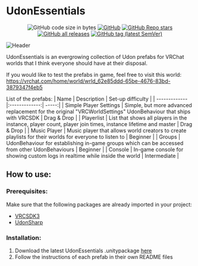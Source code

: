 # UdonEssentials
<div align="center">

![GitHub code size in bytes](https://img.shields.io/github/languages/code-size/Varneon/UdonEssentials?style=for-the-badge)
[![GitHub](https://img.shields.io/github/license/Varneon/UdonEssentials?color=blue&label=License&style=for-the-badge)](https://github.com/Varneon/UdonEssentials/blob/master/LICENSE)
[![GitHub Repo stars](https://img.shields.io/github/stars/Varneon/UdonEssentials?style=for-the-badge)](https://github.com/Varneon/UdonEssentials/stargazers)
[![GitHub all releases](https://img.shields.io/github/downloads/Varneon/UdonEssentials/total?color=blue&style=for-the-badge)](https://github.com/Varneon/UdonEssentials/releases)
[![GitHub tag (latest SemVer)](https://img.shields.io/github/v/tag/Varneon/UdonEssentials?color=blue&label=Release&sort=semver&style=for-the-badge)](https://github.com/Varneon/UdonEssentials/releases/latest)

</div>

![Header](https://i.imgur.com/xwhDDkB.png)

UdonEssentials is an evergrowing collection of Udon prefabs for VRChat worlds that I think everyone should have at their disposal.

If you would like to test the prefabs in game, feel free to visit this world: https://vrchat.com/home/world/wrld_62e85ddd-65be-4676-83bd-3879347f4eb5

List of the prefabs:
| Name | Description | Set-up difficulty |
| ------------- |:-------------:| -----:|
| Simple Player Settings | Simple, but more advanced replacement for the original "VRCWorldSettings" UdonBehaviour that ships with VRCSDK | Drag & Drop |
| Playerlist | List that shows all players in the instance, player count, player join times, instance lifetime and master | Drag & Drop |
| Music Player | Music player that allows world creators to create playlists for their worlds for everyone to listen to | Beginner |
| Groups | UdonBehaviour for establishing in-game groups which can be accessed from other UdonBehaviours | Beginner |
| Console | In-game console for showing custom logs in realtime while inside the world | Intermediate |

## How to use:
### Prerequisites:
Make sure that the following packages are already imported in your project:
* [VRCSDK3](https://vrchat.com/download/sdk3-worlds)
* [UdonSharp](https://github.com/vrchat-community/UdonSharp/releases/latest)

### Installation:
1. Download the latest UdonEssentials .unitypackage [here](https://github.com/Varneon/UdonEssentials/releases/latest)
2. Follow the instructions of each prefab in their own README files
